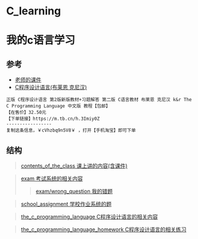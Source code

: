 # C_learning
# 我的c语言学习
## 参考
- [老师的课件](https://raw.githubusercontent.com/chenboshuo/c_learning/master/contents_of_the_class/courseware.ppt)
- [C程序设计语言(布莱恩 克尼汉)](https://m.tb.cn/h.3Imiy0Z)

```
正版 C程序设计语言 第2版新版教材+习题解答 第二版 C语言教材 布莱恩 克尼汉 k&r The C Programming Language 中文版 教程【包邮】
【在售价】32.50元
【下单链接】https://m.tb.cn/h.3Imiy0Z
-----------------
复制这条信息，￥cVhzbq9n5V8￥ ，打开【手机淘宝】即可下单
```
## 结构
> [contents_of_the_class 课上讲的内容(含课件)](https://github.com/chenboshuo/c_learning/tree/master/contents_of_the_class)

> [exam 考试系统的相关内容](https://github.com/chenboshuo/c_learning/tree/master/exam)
>> [exam/wrong_question 我的错题](https://github.com/chenboshuo/c_learning/tree/master/exam/wrong_question)

> [school_assignment 学校作业系统的题](https://github.com/chenboshuo/c_learning/tree/master/school_assignment)

> [the_c_programming_language C程序设计语言的相关内容](https://github.com/chenboshuo/c_learning/tree/master/the_c_programming_language)

> [the_c_programming_language_homework C程序设计语言的相关练习](https://github.com/chenboshuo/c_learning/tree/master/the_c_programming_language_homework)
